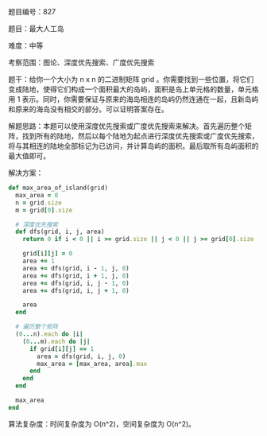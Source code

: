 题目编号：827

题目：最大人工岛

难度：中等

考察范围：图论、深度优先搜索、广度优先搜索

题干：给你一个大小为 n x n 的二进制矩阵 grid 。你需要找到一些位置，将它们变成陆地，使得它们构成一个面积最大的岛屿，面积是岛上单元格的数量，单元格用 1 表示。同时，你需要保证与原来的海岛相连的岛屿仍然连通在一起，且新岛屿和原来的海岛没有相交的部分。可以证明答案存在。

解题思路：本题可以使用深度优先搜索或广度优先搜索来解决。首先遍历整个矩阵，找到所有的陆地，然后以每个陆地为起点进行深度优先搜索或广度优先搜索，将与其相连的陆地全部标记为已访问，并计算岛屿的面积。最后取所有岛屿面积的最大值即可。

解决方案：

```ruby
def max_area_of_island(grid)
  max_area = 0
  n = grid.size
  m = grid[0].size

  # 深度优先搜索
  def dfs(grid, i, j, area)
    return 0 if i < 0 || i >= grid.size || j < 0 || j >= grid[0].size || grid[i][j] == 0

    grid[i][j] = 0
    area += 1
    area += dfs(grid, i - 1, j, 0)
    area += dfs(grid, i + 1, j, 0)
    area += dfs(grid, i, j - 1, 0)
    area += dfs(grid, i, j + 1, 0)

    area
  end

  # 遍历整个矩阵
  (0...n).each do |i|
    (0...m).each do |j|
      if grid[i][j] == 1
        area = dfs(grid, i, j, 0)
        max_area = [max_area, area].max
      end
    end
  end

  max_area
end
```

算法复杂度：时间复杂度为 O(n^2)，空间复杂度为 O(n^2)。